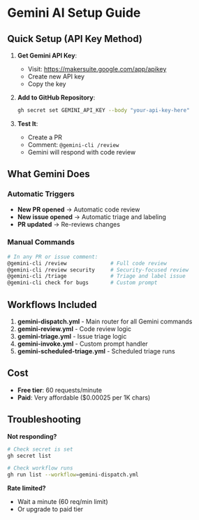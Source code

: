 # Gemini AI Setup Guide

## Quick Setup (API Key Method)

1. **Get Gemini API Key**:
   - Visit: https://makersuite.google.com/app/apikey
   - Create new API key
   - Copy the key

2. **Add to GitHub Repository**:
   ```bash
   gh secret set GEMINI_API_KEY --body "your-api-key-here"
   ```

3. **Test It**:
   - Create a PR
   - Comment: `@gemini-cli /review`
   - Gemini will respond with code review

## What Gemini Does

### Automatic Triggers
- **New PR opened** → Automatic code review
- **New issue opened** → Automatic triage and labeling
- **PR updated** → Re-reviews changes

### Manual Commands
```bash
# In any PR or issue comment:
@gemini-cli /review              # Full code review
@gemini-cli /review security     # Security-focused review
@gemini-cli /triage              # Triage and label issue
@gemini-cli check for bugs       # Custom prompt
```

## Workflows Included

1. **gemini-dispatch.yml** - Main router for all Gemini commands
2. **gemini-review.yml** - Code review logic
3. **gemini-triage.yml** - Issue triage logic
4. **gemini-invoke.yml** - Custom prompt handler
5. **gemini-scheduled-triage.yml** - Scheduled triage runs

## Cost
- **Free tier**: 60 requests/minute
- **Paid**: Very affordable ($0.00025 per 1K chars)

## Troubleshooting

**Not responding?**
```bash
# Check secret is set
gh secret list

# Check workflow runs
gh run list --workflow=gemini-dispatch.yml
```

**Rate limited?**
- Wait a minute (60 req/min limit)
- Or upgrade to paid tier